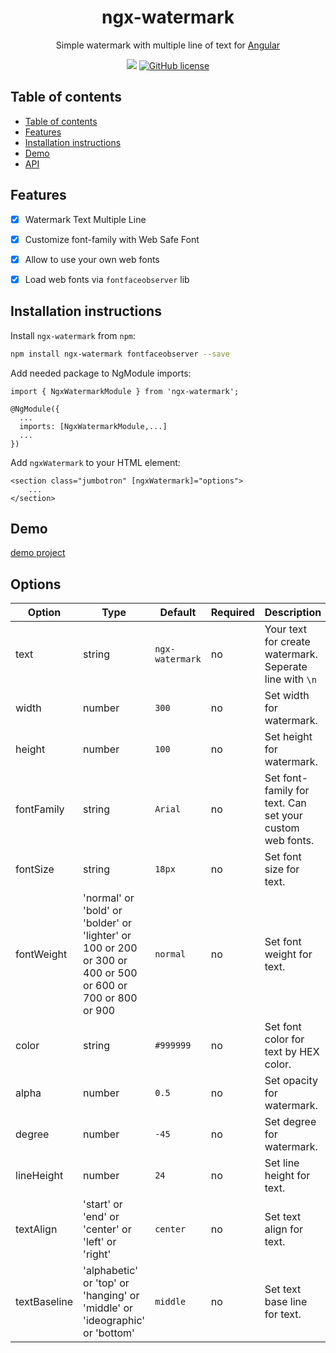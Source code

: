 <h1 align="center">ngx-watermark</h1>

<p align="center">
Simple watermark with multiple line of text for <a href="https://angular.io/">Angular</a>
</p>


<p align="center">
<a href="https://www.npmjs.com/package/ngx-watermark"><img src="https://img.shields.io/badge/dynamic/json?color=brightgreen&label=npm%20package&query=version&url=https%3A%2F%2Fraw.githubusercontent.com%2Fmadcaz%2Fngx-watermark%2Fdevelopment%2Fpackage.json&style=for-the-badge"></a>
<a href="https://github.com/MADCAZ/ngx-watermark/blob/development/LICENSE"><img alt="GitHub license" src="https://img.shields.io/github/license/MADCAZ/ngx-watermark?color=%23f86a08&style=for-the-badge"></a>
</p>


## Table of contents
- [Table of contents](#table-of-contents)
- [Features](#features)
- [Installation instructions](#installation-instructions)
- [Demo](#demo)
- [API](#api)

## Features
- [x] Watermark Text Multiple Line
- [x] Customize font-family with Web Safe Font
- [x] Allow to use your own web fonts
- [x] Load web fonts via `fontfaceobserver` lib


## Installation instructions
Install `ngx-watermark` from `npm`:
```bash
npm install ngx-watermark fontfaceobserver --save
```

Add needed package to NgModule imports:
```
import { NgxWatermarkModule } from 'ngx-watermark';

@NgModule({
  ...
  imports: [NgxWatermarkModule,...]
  ...
})
```

Add `ngxWatermark` to your HTML element:
```
<section class="jumbotron" [ngxWatermark]="options">
    ...
</section>
```
## Demo
[demo project](https://madcaz.github.io/ngx-watermark/)

## Options
 Option  | Type | Default | Required | Description |
| ------------- | ------------- | ------------- | ------------- | ------------- |
| text | string  | `ngx-watermark` | no | Your text for create watermark. Seperate line with `\n` |
| width | number  | `300` | no | Set width for watermark. |
| height | number  | `100` | no | Set height for watermark. |
| fontFamily | string  | `Arial` | no | Set font-family for text. Can set your custom web fonts. |
| fontSize | string  | `18px` | no | Set font size for text. |
| fontWeight | 'normal' or 'bold' or 'bolder' or 'lighter' or 100 or 200 or 300 or 400 or 500 or 600 or 700 or 800 or 900  | `normal` | no | Set font weight for text. |
| color | string | `#999999` | no | Set font color for text by HEX color. |
| alpha | number | `0.5` | no | Set opacity for watermark. |
| degree | number | `-45` | no | Set degree for watermark. |
| lineHeight | number | `24` | no | Set line height for text. |
| textAlign | 'start' or 'end' or 'center' or 'left' or 'right' | `center` | no | Set text align for text. |
| textBaseline | 'alphabetic' or 'top' or 'hanging' or 'middle' or 'ideographic' or 'bottom' | `middle` | no | Set text base line for text. |

